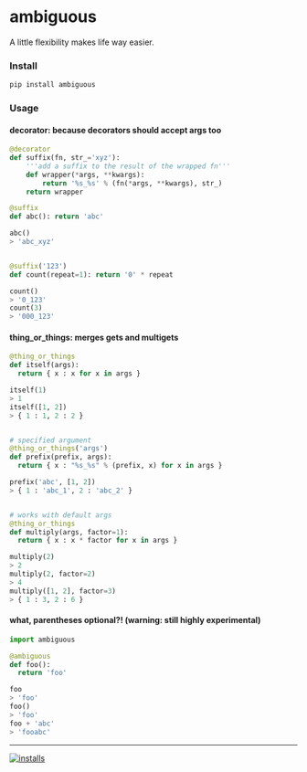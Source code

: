 ambiguous
======
A little flexibility makes life way easier.


### Install
```bash
pip install ambiguous
```


### Usage

#### decorator: because decorators should accept args too
```python
@decorator
def suffix(fn, str_='xyz'):
    '''add a suffix to the result of the wrapped fn'''
    def wrapper(*args, **kwargs):
        return '%s_%s' % (fn(*args, **kwargs), str_)
    return wrapper

@suffix
def abc(): return 'abc'

abc()
> 'abc_xyz'


@suffix('123')
def count(repeat=1): return '0' * repeat

count()
> '0_123'
count(3)
> '000_123'
```

#### thing_or_things: merges gets and multigets

```python
@thing_or_things
def itself(args):
  return { x : x for x in args }

itself(1)
> 1
itself([1, 2])
> { 1 : 1, 2 : 2 }


# specified argument
@thing_or_things('args')
def prefix(prefix, args):
  return { x : "%s_%s" % (prefix, x) for x in args }

prefix('abc', [1, 2])
> { 1 : 'abc_1', 2 : 'abc_2' }


# works with default args
@thing_or_things
def multiply(args, factor=1):
  return { x : x * factor for x in args }

multiply(2)
> 2
multiply(2, factor=2)
> 4
multiply([1, 2], factor=3)
> { 1 : 3, 2 : 6 }
```


#### what, parentheses optional?!   (warning: still highly experimental)
```python
import ambiguous

@ambiguous
def foo():
  return 'foo'

foo
> 'foo'
foo()
> 'foo'
foo + 'abc'
> 'fooabc'
```

----
[![installs](https://img.shields.io/pypi/dm/ambiguous.svg?label=installs)](https://pypi.org/project/ambiguous)
